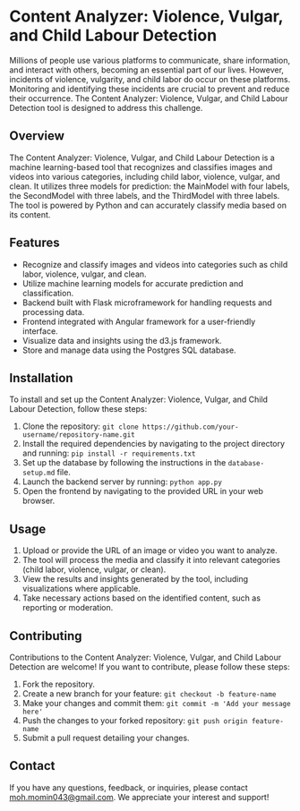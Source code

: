 # Content Analyzer: Violence, Vulgar, and Child Labour Detection

Millions of people use various platforms to communicate, share information, and interact with others, becoming an essential part of our lives. However, incidents of violence, vulgarity, and child labor do occur on these platforms. Monitoring and identifying these incidents are crucial to prevent and reduce their occurrence. The Content Analyzer: Violence, Vulgar, and Child Labour Detection tool is designed to address this challenge.

## Overview

The Content Analyzer: Violence, Vulgar, and Child Labour Detection is a machine learning-based tool that recognizes and classifies images and videos into various categories, including child labor, violence, vulgar, and clean. It utilizes three models for prediction: the MainModel with four labels, the SecondModel with three labels, and the ThirdModel with three labels. The tool is powered by Python and can accurately classify media based on its content.

## Features

- Recognize and classify images and videos into categories such as child labor, violence, vulgar, and clean.
- Utilize machine learning models for accurate prediction and classification.
- Backend built with Flask microframework for handling requests and processing data.
- Frontend integrated with Angular framework for a user-friendly interface.
- Visualize data and insights using the d3.js framework.
- Store and manage data using the Postgres SQL database.

## Installation

To install and set up the Content Analyzer: Violence, Vulgar, and Child Labour Detection, follow these steps:

1. Clone the repository: `git clone https://github.com/your-username/repository-name.git`
2. Install the required dependencies by navigating to the project directory and running: `pip install -r requirements.txt`
3. Set up the database by following the instructions in the `database-setup.md` file.
4. Launch the backend server by running: `python app.py`
5. Open the frontend by navigating to the provided URL in your web browser.

## Usage

1. Upload or provide the URL of an image or video you want to analyze.
2. The tool will process the media and classify it into relevant categories (child labor, violence, vulgar, or clean).
3. View the results and insights generated by the tool, including visualizations where applicable.
4. Take necessary actions based on the identified content, such as reporting or moderation.

## Contributing

Contributions to the Content Analyzer: Violence, Vulgar, and Child Labour Detection are welcome! If you want to contribute, please follow these steps:

1. Fork the repository.
2. Create a new branch for your feature: `git checkout -b feature-name`
3. Make your changes and commit them: `git commit -m 'Add your message here'`
4. Push the changes to your forked repository: `git push origin feature-name`
5. Submit a pull request detailing your changes.


## Contact

If you have any questions, feedback, or inquiries, please contact moh.momin043@gmail.com. We appreciate your interest and support!

